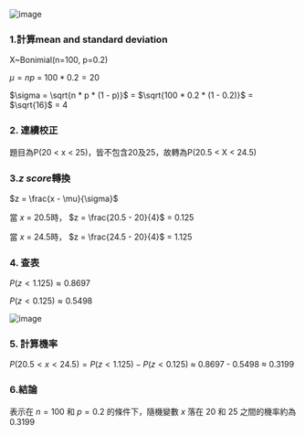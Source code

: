 ![image](https://github.com/user-attachments/assets/c4712742-d5bf-47b7-8d15-ffe09ac32bdc)

### 1.計算mean and standard deviation

X~Bonimial(n=100, p=0.2)

$μ = np$ = $100 * 0.2 = 20$

$\sigma = \sqrt{n * p * (1 - p)}$ = $\sqrt{100 * 0.2 * (1 - 0.2)}$ = $\sqrt{16}$ = 4

### 2. 連續校正

題目為P(20 < x < 25)，皆不包含20及25，故轉為P(20.5 < X < 24.5)

### 3.$z$ $score$轉換

$z = \frac{x - \mu}{\sigma}$

當 $x$ = 20.5時， $z = \frac{20.5 - 20}{4}$ = 0.125

當 $x$ = 24.5時， $z = \frac{24.5 - 20}{4}$ = 1.125

### 4. 查表

$P( z < 1.125) ≈ 0.8697$
 
$P( z < 0.125) ≈ 0.5498$

![image](https://github.com/user-attachments/assets/388f3d4e-a6f3-4202-bf4d-acc24487aa8b)

### 5. 計算機率

$P(20.5 < x < 24.5) = P(z < 1.125) - P(z < 0.125)$  ≈ 0.8697 -  0.5498 ≈ 0.3199

### 6.結論

表示在 $n = 100$ 和 $p = 0.2$ 的條件下，隨機變數 $x$ 落在 20 和 25 之間的機率約為 0.3199
